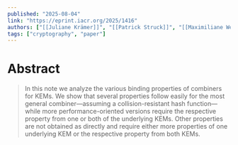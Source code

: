 ```yaml
---
published: "2025-08-04"
link: "https://eprint.iacr.org/2025/1416"
authors: ["[[Juliane Krämer]]", "[[Patrick Struck]]", "[[Maximiliane Weishäupl]]"]
tags: ["cryptography", "paper"]
---
```


# Abstract

> In this note we analyze the various binding properties of combiners for KEMs. We show that several properties follow easily for the most general combiner—assuming a collision-resistant hash function—while more performance-oriented versions require the respective property from one or both of the underlying KEMs. Other properties are not obtained as directly and require either more properties of one underlying KEM or the respective property from both KEMs.